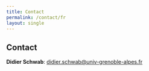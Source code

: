 ```yaml
---
title: Contact
permalink: /contact/fr
layout: single
---
```


## Contact

__Didier Schwab__: <didier.schwab@univ-grenoble-alpes.fr>

